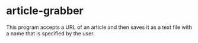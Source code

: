 # article-grabber
This program accepts a URL of an article and then saves it as a text file with a name that is specified by the user.
